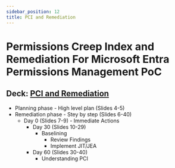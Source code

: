 ```yaml
---
sidebar_position: 12
title: PCI and Remediation
---
```


# Permissions Creep Index and Remediation For Microsoft Entra Permissions Management PoC

## Deck: [PCI and Remediation](./EPM_POC_Assets/04-MEPM_PCI_and_Remediation.pptx)

- Planning phase - High level plan (Slides 4-5)
- Remediation phase - Stey by step (Slides 6-40)
  - Day 0 (Slides 7-9)
        - Immediate Actions
    - Day 30 (Slides 10-29)
      - Baselining
        - Review Findings
        - Implement JIT/JEA
    - Day 60 (Slides 30-40)
      - Understanding PCI
